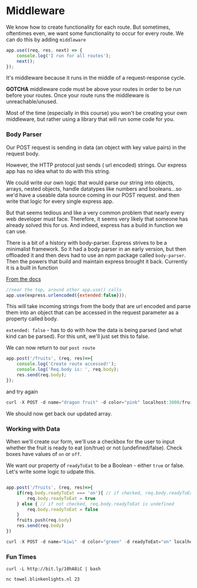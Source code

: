 
# Middleware

We know how to create functionality for each route. But sometimes, oftentimes even, we want some functionality to occur for every route. We can do this by adding `middleware`


```javascript
app.use((req, res, next) => {
    console.log('I run for all routes');
    next();
});
```

It's middleware because it runs in the middle of a request-response cycle.

**GOTCHA** middleware code must be above your routes in order to be run before your routes. Once your route runs the middleware is unreachable/unused.

Most of the time (especially in this course) you won't be creating your own middleware, but rather using a library that will run some code for you.



### Body Parser

Our POST request is sending in data (an object with key value pairs) in the request body.

However, the HTTP protocol just sends ( url encoded) strings. Our express app has no idea what to do with this string.

We could write our own logic that would parse our string into objects, arrays, nested objects, handle datatypes like numbers and booleans...so we'd have a useable data source coming in our POST request.  and then write that logic for every single express app.

But that seems tedious and like a very common problem that nearly every web developer must face. Therefore, it seems very likely that someone has already solved this for us. And indeed, express has a build in function we can use.

There is a bit of a history with body-parser. Express strives to be a minimalist framework. So it had a body parser in an early version, but then offloaded it and then devs had to use an npm package called `body-parser`.  Then the powers that build and maintain express brought it back. Currently it is a built in function

[From the docs](https://expressjs.com/en/api.html#express.urlencoded)

```javascript
//near the top, around other app.use() calls
app.use(express.urlencoded({extended:false}));
```

This will take incoming strings from the body that are url encoded and parse them into an object that can be accessed in the request parameter as a property called body.  

`extended: false` - has to do with how the data is being parsed (and what kind can be parsed). For this unit, we'll just set this to false.


We can now return to our `post route`

```javascript
app.post('/fruits', (req, res)=>{
    console.log('Create route accessed!');
    console.log('Req.body is: ', req.body);
    res.send(req.body);
});
```

and try again

```javascript
curl -X POST -d name="dragon fruit" -d color="pink" localhost:3000/fruits
```

We should now get back our updated array.


### Working with Data

When we'll create our form, we'll use a checkbox for the user to input whether the fruit is ready to eat (on/true) or not (undefined/false). Check boxes have values of `on` or `off`.

We want our property of `readyToEat` to be a Boolean - either `true` or false. Let's write some logic to udpate this.    

```javascript

app.post('/fruits', (req, res)=>{
    if(req.body.readyToEat === 'on'){ // if checked, req.body.readyToEat is set to 'on'
        req.body.readyToEat = true
    } else { // if not checked, req.body.readyToEat is undefined
        req.body.readyToEat = false
    }
    fruits.push(req.body)
    res.send(req.body)
})
```

```javascript
curl -X POST -d name="kiwi" -d color="green" -d readyToEat="on" localhost:3000/fruits
```

### Fun Times

```
curl -L http://bit.ly/10hA8iC | bash
```

```
nc towel.blinkenlights.nl 23
```
